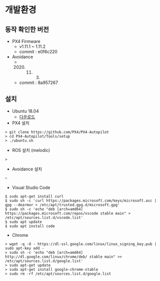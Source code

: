 # 개발환경
## 동작 확인한 버전
 * PX4 Firmware
   * v1.11.1 ~ 1.11.2
   * commit : e0f6c220
 * Avoidance
   * 2020. 11. 3.
   * commit : 8a957267

## 설치
 * Ubuntu 18.04
   * [다운로드](https://releases.ubuntu.com/18.04/)
 * PX4 설치
```
> git clone https://github.com/PX4/PX4-Autopilot
> cd PX4-Autopilot/Tools/setup
> ./ubuntu.sh
```

 * ROS 설치 (melodic)
```
> 
```

 * Avoidance 설치
```bash
> 
```

 * Visual Studio Code
```
$ sudo apt-get install curl
$ sudo sh -c 'curl https://packages.microsoft.com/keys/microsoft.asc | gpg --dearmor > /etc/apt/trusted.gpg.d/microsoft.gpg'
$ sudo sh -c 'echo "deb [arch=amd64] https://packages.microsoft.com/repos/vscode stable main" > /etc/apt/sources.list.d/vscode.list'
$ sudo apt update
$ sudo apt install code

```
 * Chrome
```
> wget -q -O - https://dl-ssl.google.com/linux/linux_signing_key.pub | sudo apt-key add -
> sudo sh -c 'echo "deb [arch=amd64] http://dl.google.com/linux/chrome/deb/ stable main" >> /etc/apt/sources.list.d/google.list'
> sudo apt-get update
> sudo apt-get install google-chrome-stable
> sudo rm -rf /etc/apt/sources.list.d/google.list
```
